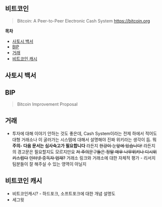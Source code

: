 ## 비트코인

> Bitcoin: A Peer-to-Peer Electronic Cash System https://bitcoin.org

**목차**

- [사토시 백서](#사토시-백서)
- [BIP](#BIP)
- [거래](#거래)
- [비트코인 캐시](#비트코인-캐시)

## 사토시 백서

## BIP

> Bitcoin Improvement Proposal


## 거래

- 투자에 대해 이야기 안하는 것도 좋은데, Cash System이라는 전제 하에서 적어도 대형 거래소나 이 굴러가는 시스템에 대해서 설명해야 진짜 위키라는 생각이 듬. 뭐 **주의- 다음 문서는 심사숙고가 필요합니다** 라든지 ~~한강이 눈앞에 있습니다!~~ 라든지의 경고문은 필요할지도 모르지만요 ~~저 주의문구들은 정말 매우 나무위키나 디시위키스럽다~~ ~~인터넷 중독자 업재?~~
거래소 링크와 거래소에 대한 자체적 평가 - 리서치팀분들이 잘 해주실 수 있는 영역이 아닐지

## 비트코인 캐시

- 비트코인캐시? - 하드포크, 소프트포크에 대한 개념 설명도
- 세그윗
